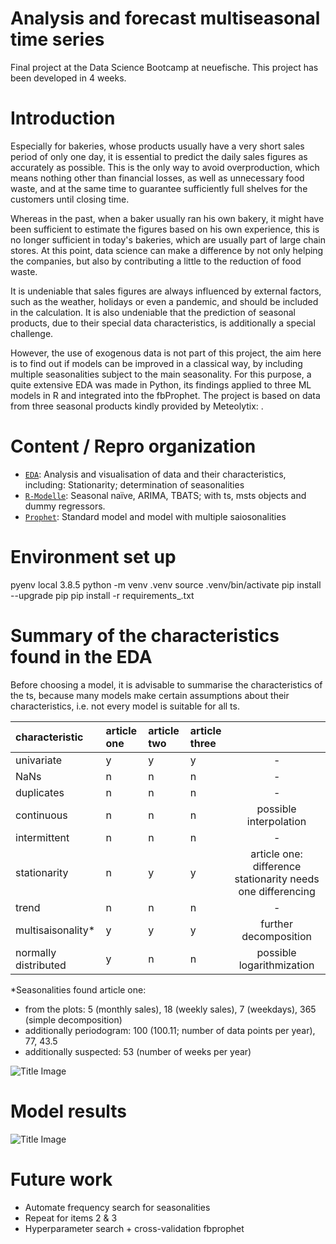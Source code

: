# Analysis and forecast multiseasonal time series

Final project at the Data Science Bootcamp at neuefische. This project has been developed in 4 weeks.

# Introduction
Especially for bakeries, whose products usually have a very short sales period of only one day, it is essential to predict the daily sales figures as accurately as possible. This is the only way to avoid overproduction, which means nothing other than financial losses, as well as unnecessary food waste, and at the same time to guarantee sufficiently full shelves for the customers until closing time.

Whereas in the past, when a baker usually ran his own bakery, it might have been sufficient to estimate the figures based on his own experience, this is no longer sufficient in today's bakeries, which are usually part of large chain stores.  At this point, data science can make a difference by not only helping the companies, but also by contributing a little to the reduction of food waste.

It is undeniable that sales figures are always influenced by external factors, such as the weather, holidays or even a pandemic, and should be included in the calculation. It is also undeniable that the prediction of seasonal products, due to their special data characteristics, is additionally a special challenge.

 However, the use of exogenous data is not part of this project, the aim here is to find out if models can be improved in a classical way, by including multiple seasonalities subject to the main seasonality.
For this purpose, a quite extensive EDA was made in Python, its findings applied to three ML models in R and integrated into the fbProphet.
The project is based on data from three seasonal products kindly provided by Meteolytix:
.

# Content / Repro organization

+ [```EDA```](https://github.com/sssjggg/Capstone_seasonal_ts_/blob/main/EDA.ipynb): Analysis and visualisation of data and their characteristics, including: Stationarity; determination of seasonalities
+ [```R-Modelle```](https://github.com/sssjggg/Capstone_seasonal_ts_/blob/main/R_models.ipynb): Seasonal naïve, ARIMA, TBATS; with ts, msts objects and dummy regressors.
+ [```Prophet```](https://github.com/sssjggg/Capstone_seasonal_ts_/blob/main/Prophet.ipynb): Standard model and model with multiple saiosonalities

# Environment set up

pyenv local 3.8.5
python -m venv .venv
source .venv/bin/activate
pip install --upgrade pip
pip install -r requirements_.txt
# Summary of the characteristics found in the EDA 

Before choosing a model, it is advisable to summarise the characteristics of the ts, because many models make certain assumptions about their characteristics, i.e. not every model is suitable for all ts.

| characteristic | article one | article two | article three | |
| :--- | :--- | :--- | :--- | :---: |
| univariate | y | y | y | - |
| NaNs | n | n | n | - |
| duplicates | n | n | n | - |
| continuous | n | n | n | possible interpolation |
| intermittent | n | n | n | - |
| stationarity | n | y | y | article one: difference stationarity needs one differencing |
| trend | n | n | n | - |
| multisaisonality* | y | y | y | further decomposition |
| normally distributed | y | n | n | possible logarithmization |

*Seasonalities found article one: 
  + from the plots: 5 (monthly sales), 18 (weekly sales), 7 (weekdays), 365 (simple decomposition)
  + additionally periodogram: 100 (100.11; number of data points per year), 77, 43.5
  + additionally suspected: 53 (number of weeks per year)

![Title Image](https://github.com/sssjggg/Capstone_seasonal_ts_/blob/main/images/R_decompose_msts.png)
# Model results

![Title Image](https://github.com/sssjggg/Capstone_seasonal_ts_/blob/main/images/R_compare_all.png)

# Future work

+ Automate frequency search for seasonalities
+ Repeat for items 2 & 3
+ Hyperparameter search + cross-validation fbprophet
